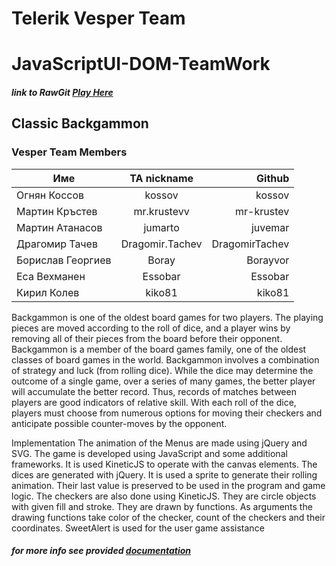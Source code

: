 # Telerik Vesper Team

# JavaScriptUI-DOM-TeamWork

##### link to RawGit [Play Here](https://rawgit.com/Vesper-Team/JavaScriptUI-DOM-TeamWork/master/Backgammon.html)


## Classic Backgammon

### Vesper Team Members

| Име      | TA  nickname       | Github  |
| ------------- |:-------------:| -----:|
| Огнян Коссов  | kossov | kossov |
| Мартин Кръстев    | mr.krustevv      |   mr-krustev |
| Мартин Атанасов | jumarto     |    juvemar |
| Драгомир Тачев | Dragomir.Tachev     |    DragomirTachev |
| Борислав Георгиев | Boray      |    Borayvor |
| Еса Вехманен | Essobar      |    Essobar |
| Кирил Колев | kiko81      |    kiko81  |

Backgammon is one of the oldest board games for two players. The playing pieces are moved according to the roll of dice, and a player wins by removing all of their pieces from the board before their opponent. Backgammon is a member of the board games family, one of the oldest classes of board games in the world.
  Backgammon involves a combination of strategy and luck (from rolling dice). While the dice may determine the outcome of a single game, over a series of many games, the better player will accumulate the better record. Thus, records of matches between players are good indicators of relative skill. With each roll of the dice, players must choose from numerous options for moving their checkers and anticipate possible counter-moves by the opponent. 






	



Implementation
The animation of the Menus are made using jQuery and SVG.
The game is developed using JavaScript and some additional frameworks.
 It is used KineticJS to operate with the canvas elements.
The dices are generated with jQuery. It is used a sprite to generate their rolling animation. Their last value is preserved to be used in the program and game logic.
The checkers are also done using KineticJS. They are circle objects with given fill and stroke. They are drawn by functions. As arguments the drawing functions take color of the checker, count of the checkers and their coordinates.
SweetAlert is used for the user game assistance


##### for more info see provided [documentation](https://github.com/Vesper-Team/JavaScriptUI-DOM-TeamWork/blob/master/Documentation.docx)

